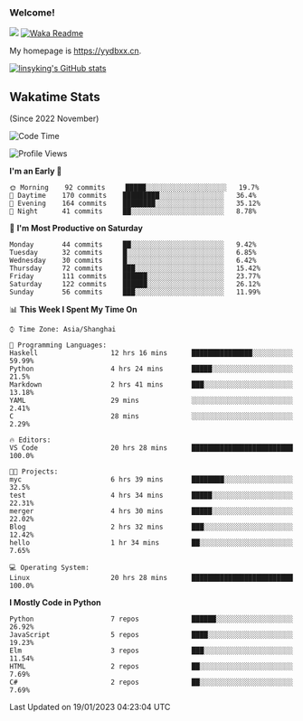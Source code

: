 ### Welcome!

![](https://visitor-badge.glitch.me/badge?page_id=linsyking.linsyking)
[![Waka Readme](https://github.com/linsyking/linsyking/actions/workflows/waka-readme.yml/badge.svg)](https://github.com/linsyking/linsyking/actions/workflows/waka-readme.yml)

My homepage is <https://yydbxx.cn>.

[![linsyking's GitHub stats](https://github-readme-stats.vercel.app/api?username=linsyking&show_icons=true&theme=onedark)](https://github.com/anuraghazra/github-readme-stats)

## Wakatime Stats

(Since 2022 November)

<!--START_SECTION:waka-->
![Code Time](http://img.shields.io/badge/Code%20Time-109%20hrs%2046%20mins-blue)

![Profile Views](http://img.shields.io/badge/Profile%20Views-13-blue)

**I'm an Early 🐤** 

```text
🌞 Morning    92 commits     █████░░░░░░░░░░░░░░░░░░░░   19.7% 
🌆 Daytime    170 commits    █████████░░░░░░░░░░░░░░░░   36.4% 
🌃 Evening    164 commits    ████████░░░░░░░░░░░░░░░░░   35.12% 
🌙 Night      41 commits     ██░░░░░░░░░░░░░░░░░░░░░░░   8.78%

```
📅 **I'm Most Productive on Saturday** 

```text
Monday       44 commits     ██░░░░░░░░░░░░░░░░░░░░░░░   9.42% 
Tuesday      32 commits     █░░░░░░░░░░░░░░░░░░░░░░░░   6.85% 
Wednesday    30 commits     █░░░░░░░░░░░░░░░░░░░░░░░░   6.42% 
Thursday     72 commits     ███░░░░░░░░░░░░░░░░░░░░░░   15.42% 
Friday       111 commits    ██████░░░░░░░░░░░░░░░░░░░   23.77% 
Saturday     122 commits    ██████░░░░░░░░░░░░░░░░░░░   26.12% 
Sunday       56 commits     ███░░░░░░░░░░░░░░░░░░░░░░   11.99%

```


📊 **This Week I Spent My Time On** 

```text
⌚︎ Time Zone: Asia/Shanghai

💬 Programming Languages: 
Haskell                  12 hrs 16 mins      ███████████████░░░░░░░░░░   59.99% 
Python                   4 hrs 24 mins       █████░░░░░░░░░░░░░░░░░░░░   21.5% 
Markdown                 2 hrs 41 mins       ███░░░░░░░░░░░░░░░░░░░░░░   13.18% 
YAML                     29 mins             ░░░░░░░░░░░░░░░░░░░░░░░░░   2.41% 
C                        28 mins             ░░░░░░░░░░░░░░░░░░░░░░░░░   2.29%

🔥 Editors: 
VS Code                  20 hrs 28 mins      █████████████████████████   100.0%

🐱‍💻 Projects: 
myc                      6 hrs 39 mins       ████████░░░░░░░░░░░░░░░░░   32.5% 
test                     4 hrs 34 mins       █████░░░░░░░░░░░░░░░░░░░░   22.31% 
merger                   4 hrs 30 mins       █████░░░░░░░░░░░░░░░░░░░░   22.02% 
Blog                     2 hrs 32 mins       ███░░░░░░░░░░░░░░░░░░░░░░   12.42% 
hello                    1 hr 34 mins        ██░░░░░░░░░░░░░░░░░░░░░░░   7.65%

💻 Operating System: 
Linux                    20 hrs 28 mins      █████████████████████████   100.0%

```

**I Mostly Code in Python** 

```text
Python                   7 repos             ██████░░░░░░░░░░░░░░░░░░░   26.92% 
JavaScript               5 repos             ████░░░░░░░░░░░░░░░░░░░░░   19.23% 
Elm                      3 repos             ███░░░░░░░░░░░░░░░░░░░░░░   11.54% 
HTML                     2 repos             ██░░░░░░░░░░░░░░░░░░░░░░░   7.69% 
C#                       2 repos             ██░░░░░░░░░░░░░░░░░░░░░░░   7.69%

```



 Last Updated on 19/01/2023 04:23:04 UTC
<!--END_SECTION:waka-->
